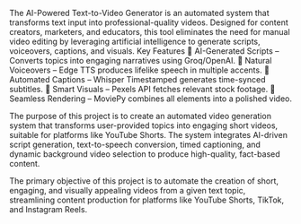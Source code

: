 The AI-Powered Text-to-Video Generator is an automated system that transforms text
input into professional-quality videos. Designed for content creators, marketers, and
educators, this tool eliminates the need for manual video editing by leveraging
artificial intelligence to generate scripts, voiceovers, captions, and visuals. Key Features
 AI-Generated Scripts – Converts topics into engaging narratives using Groq/OpenAI.  Natural Voiceovers – Edge TTS produces lifelike speech in multiple accents.  Automated Captions – Whisper Timestamped generates time-synced subtitles.  Smart Visuals – Pexels API fetches relevant stock footage.  Seamless Rendering – MoviePy combines all elements into a polished video.





The purpose of this project is to create an automated video generation system that
transforms user-provided topics into engaging short videos, suitable for platforms like
YouTube Shorts. The system integrates AI-driven script generation, text-to-speech
conversion, timed captioning, and dynamic background video selection to produce
high-quality, fact-based content.




The primary objective of this project is to automate the creation of short, engaging, and visually appealing videos from a given text topic, streamlining content production
for platforms like YouTube Shorts, TikTok, and Instagram Reels.
